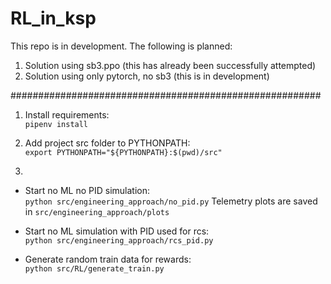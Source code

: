 # RL_in_ksp

This repo is in development. The following is planned:
1) Solution using sb3.ppo (this has already been successfully attempted)
2) Solution using only pytorch, no sb3 (this is in development)


########################################################
1) Install requirements:<br />
`pipenv install`

2) Add project src folder to PYTHONPATH:<br />
`export PYTHONPATH="${PYTHONPATH}:$(pwd)/src"`

3) 
- Start no ML no PID simulation: <br />
`python src/engineering_approach/no_pid.py` 
Telemetry plots are saved in `src/engineering_approach/plots`

- Start no ML simulation with PID used for rcs:<br />
`python src/engineering_approach/rcs_pid.py` 

- Generate random train data for rewards:<br />
`python src/RL/generate_train.py` 
